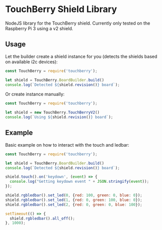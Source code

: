 # TouchBerry Shield Library

NodeJS library for the TouchBerry shield. Currently only tested on the Raspberry Pi 3 using a v2 shield.

## Usage

Let the builder create a shield instance for you (detects the shields based on available i2c devices):

```js
const TouchBerry = require('touchberry');

let shield = TouchBerry.BoardBuilder.build()
console.log(`Detected ${shield.revision()} board`);
```

Or create instance manually:

```js
const TouchBerry = require('touchberry');

let shield = new TouchBerry.TouchBerryV2()
console.log(`Using ${shield.revision()} board`);
```

## Example

Basic example on how to interact with the touch and ledbar:

```js
const TouchBerry = require('touchberry');

let shield = TouchBerry.BoardBuilder.build()
console.log(`Detected ${shield.revision()} board`);

shield.touch().on('keydown', (event) => {
  console.log("Getting keydown event " + JSON.stringify(event));
});

shield.rgbledbar().set_led(0, {red: 100, green: 0, blue: 0});
shield.rgbledbar().set_led(1, {red: 0, green: 100, blue: 0});
shield.rgbledbar().set_led(2, {red: 0, green: 0, blue: 100});

setTimeout(() => {
  shield.rgbledbar().all_off();
}, 1000);
```
